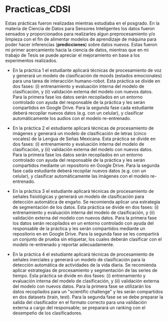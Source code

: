 # Practicas_CDSI
Estas prácticas fueron realizadas mientras estudiaba en el posgrado. En la materia de Ciencia de Datos para Sensores Inteligentes los datos fueron sensados y proporcionados para realizarles algun preprocesamiento y/o limpieza con el fin de alimentar modelos de aprendizaje de máquina para poder hacer inferencias (**predicciones**) sobre datos nuevos. Estas fueron mi primer acercamiento hacia la ciencia de datos, mientras que en mi trabajo de Tesis se puede apreciar el mejoramiento en base a los experimentos realizados.

* En la práctica 1 el estudiante aplicará técnicas de procesamiento de voz y generará un modelo de clasificación de moods (estados emocionales) para una tarea de interacción humano-robot. Esta práctica se divide en dos fases: (i) entrenamiento y evaluación interna del modelo de clasificación, y (ii) validación externa del modelo con nuevos datos. Para la primera fase los datos serán recopilados en un entorno controlado con ayuda del  responsable de la práctica y les serán compartidos en Google Drive. Para la segunda fase cada estudiante deberá recopilar nuevos datos (e.g. con un celular), y clasificar automáticamente los audios con el modelo re-entrenado.

* En la práctica 2 el estudiante aplicará técnicas de procesamiento de imágenes y generará un modelo de clasificación de letras (cinco vocales) de la Lengua de Señas Mexicana. Esta práctica se divide en dos fases: (i) entrenamiento y evaluación interna del modelo de clasificación, y (ii) validación externa del modelo con nuevos datos. Para la primera fase los datos serán recopilados en un entorno controlado con ayuda del  responsable de la práctica y les serán compartidos mediante un repositorio en Google Drive. Para la segunda fase cada estudiante deberá recopilar nuevos datos (e.g. con un celular), y clasificar automáticamente las imágenes con el modelo re-entrenado.

* En la práctica 3 el estudiante aplicará técnicas de procesamiento de señales fisiológicas y generará un modelo de clasificación para detección automática de engaño. Se recomienda aplicar una estrategia de segmentación de los datos. Esta práctica se divide en dos fases: (i) entrenamiento y evaluación interna del modelo de clasificación, y (ii) validación externa del modelo con nuevos datos. Para la primera fase los datos serán recopilados en un entorno controlado con ayuda del  responsable de la práctica y les serán compartidos mediante un repositorio en en Google Drive. Para la segunda fase se les compartirá un conjunto de prueba sin etiquetar, los cuales deberán clasificar con el modelo re-entrenado y reportar adecuadamente.

* En la práctica 4 el estudiante aplicará técnicas de procesamiento de señales inerciales y generará un modelo de clasificación para la detección automática de actividades de la vida diaria. Se recomienda aplicar estrategias de procesamiento y segmentación de las series de tiempo. Esta práctica se divide en dos fases: (i) entrenamiento y evaluación interna del modelo de clasificación, y (ii) validación externa del modelo con nuevos datos. Para la primera fase se utilizarán los datos recopilados para un "scientific challenge" y les serán compartidos en dos datasets (train, test). Para la segunda fase se se debe preparar la salida del clasificador en el formato correcto para una validación externa a cargo del responsable; se preparará un ranking con el desempeño de los clasificadores.
